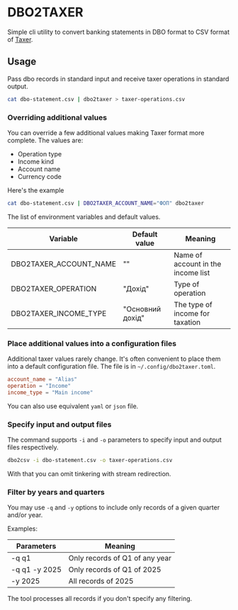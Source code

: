 # DBO2TAXER

Simple cli utility to convert banking statements in DBO format to CSV format of [Taxer](https://taxer.ua).

## Usage

Pass dbo records in standard input and receive taxer operations in standard output.

```bash
cat dbo-statement.csv | dbo2taxer > taxer-operations.csv
```

### Overriding additional values

You can override a few additional values making Taxer format more complete.
The values are:

- Operation type
- Income kind
- Account name
- Currency code

Here's the example

```bash
cat dbo-statement.csv | DBO2TAXER_ACCOUNT_NAME="ФОП" dbo2taxer
```

The list of environment variables and default values.

| Variable               | Default value    | Meaning                            |
| ---------------------- | ---------------- | ---------------------------------- |
| DBO2TAXER_ACCOUNT_NAME | ""               | Name of account in the income list |
| DBO2TAXER_OPERATION    | "Дохід"          | Type of operation                  |
| DBO2TAXER_INCOME_TYPE  | "Основний дохід" | The type of income for taxation    |

### Place additional values into a configuration files

Additional taxer values rarely change. It's often convenient to place them into a default configuration file. The file is in `~/.config/dbo2taxer.toml`.

```toml
account_name = "Alias"
operation = "Income"
income_type = "Main income"
```

You can also use equivalent `yaml` or `json` file.

### Specify input and output files

The command supports `-i` and `-o` parameters to specify input and output files respectively.

```bash
dbo2csv -i dbo-statement.csv -o taxer-operations.csv
```

With that you can omit tinkering with stream redirection.

### Filter by years and quarters

You may use `-q` and `-y` options to include only records of a given quarter and/or year.

Examples:

| Parameters    | Meaning                        |
| ------------- | ------------------------------ |
| -q q1         | Only records of Q1 of any year |
| -q q1 -y 2025 | Only records of Q1 of 2025     |
| -y 2025       | All records of 2025            |

The tool processes all records if you don't specify any filtering.
